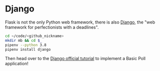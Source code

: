 # Django

Flask is not the only Python web framework, there is also [Django](https://www.djangoproject.com/), the "web framework for perfectionists with a deadlines".

```bash
cd ~/code/<github_nickname>
mkdir mb && cd $_
pipenv --python 3.8
pipenv install django
```

Then head over to the [Django official tutorial](https://docs.djangoproject.com/en/3.1/intro/tutorial01/) to implement a Basic Poll application!
